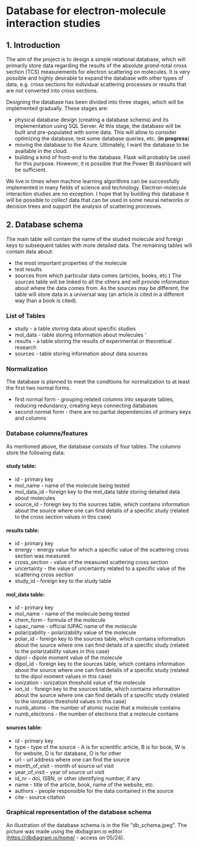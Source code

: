# Database for electron-molecule interaction studies
## 1. Introduction 
The aim of the project is to design a simple relational database, which will primarily store data regarding the results of the absolute *grand*-total cross section (TCS) measurements for electron scattering on molecules. It is very possible and highly desirable to expand the database with other types of data, e.g. cross sections for individual scattering processes or results that are not converted into cross sections. 

Designing the database has been divided into three stages, which will be implemented gradually. These stages are: 
- physical database design (creating a database schema) and its implementation using SQL Server. At this stage, the database will be built and pre-populated with some data. This will allow to consider optimizing the database, test some database queries, etc. (**in progress**) 
- moving the database to the Azure. Ultimately, I want the database to be available in the cloud.
- building a kind of front-end to the database. Flask will probably be used for this purpose. However, it is possible that the Power BI dashboard will be sufficient. 

We live in times when machine learning algorithms can be successfully implemented in many fields of science and technology. Electron-molecule interaction studies are no exception. I hope that by building this database it will be possible to collect data that can be used in some neural networks or decision trees and support the analysis of scattering processes. 

## 2. Database schema 
The main table will contain the name of the studied molecule and foreign keys to subsequent tables with more detailed data. The remaining tables will contain data about:
- the most important properties of the molecule
- test results
- sources from which particular data comes (articles, books, etc.)
The sources table will be linked to all the others and will provide information about where the data comes from. As the sources may be different, the table will store data in a universal way (an article is cited in a different way than a book is cited).

### List of Tables 
- study - a table storing data about specific studies
- mol_data - table storing information about molecules '
- results - a table storing the results of experimental or theoretical research
- sources - table storing information about data sources

### Normalization 
The database is planned to meet the conditions for normalization to at least the first two normal forms. 
- first normal form - grouping related columns into separate tables, reducing redundancy, creating keys connecting databases 
- second normal form - there are no partial dependencies of primary keys and columns

### Database columns/features 
As mentioned above, the database consists of four tables. The columns store the following data: 

#### study table:
- id - primary key
- mol_name - name of the molecule being tested
- mol_data_id - foreign key to the mol_data table storing detailed data about molecules
- source_id - foreign key to the sources table, which contains information about the source where one can find details of a specific study (related to the cross section values in this case) 

#### results table:
- id - primary key
- energy - energy value for which a specific value of the scattering cross section was measured
- cross_section - value of the measured scattering cross section
- uncertainty - the value of uncertainty related to a specific value of the scattering cross section
- study_id - foreign key to the study table

#### mol_data table:
- id - primary key
- mol_name - name of the molecule being tested 
- chem_form - formula of the molecule
- iupac_name - official IUPAC name of the molecule
- polarizability - polarizability value of the molecule
- polar_id - foreign key to the sources table, which contains information about the source where one can find details of a specific study (related to the polarizability values in this case)
- dipol - dipole moment value of the molecule
- dipol_id - foreign key to the sources table, which contains information about the source where one can find details of a specific study (related to the dipol moment values in this case)
- ionization - ionization threshold value of the molecule
- ion_id - foreign key to the sources table, which contains information about the source where one can find details of a specific study (related to the ionization threshold values in this case)
- numb_atoms - the number of atomic nuclei that a molecule contains
- numb_electrons - the number of electrons that a molecule contains

#### sources table: 
- id - primary key
- type - type of the source - A is for scientific article, B is for book, W is for website, D is for database, O is for other
- url - url address where one can find the source
- month_of_visit - month of source url visit
- year_of_visit - year of source url visit
- id_nr - doi, ISBN, or other identifying number, if any
- name - title of the article, book, name of the website, etc.
- authors - people responsible for the data contained in the source
- cite - source citation  

### Graphical representation of the database schema 
An illustration of the database schema is in the file "db_schema.jpeg". The picture was made using the dbdiagram.io editor (https://dbdiagram.io/home/ - access on 05/24). 

